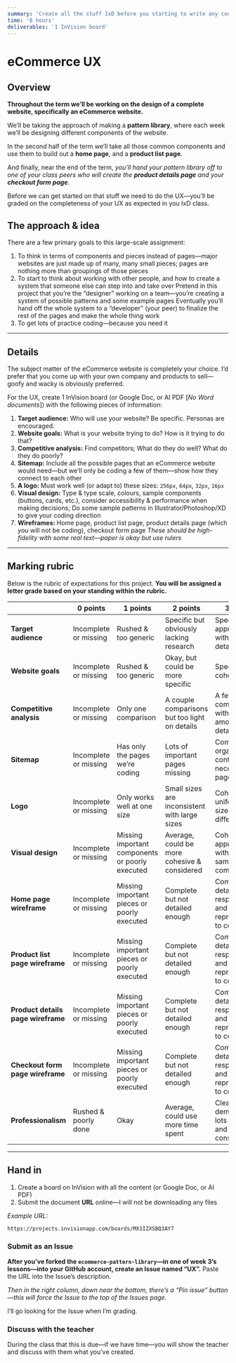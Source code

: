 ```yaml
---
summary: 'Create all the stuff IxD before you starting to write any code.'
time: '8 hours'
deliverables: '1 InVision board'
---
```


# eCommerce UX

## Overview

**Throughout the term we’ll be working on the design of a complete website, specifically an eCommerce website.**

We’ll be taking the approach of making a **pattern library**, where each week we’ll be designing different components of the website.

In the second half of the term we’ll take all those common components and use them to build out a **home page**, and a **product list page**.

And finally, near the end of the term, *you’ll hand your pattern library off to one of your class peers who will create the **product details page** and your **checkout form page**.*

Before we can get started on that stuff we need to do the UX—you’ll be graded on the completeness of your UX as expected in you IxD class.

## The approach & idea

There are a few primary goals to this large-scale assignment:

1. To think in terms of components and pieces instead of pages—major websites are just made up of many, many small pieces; pages are nothing more than groupings of those pieces
2. To start to think about working with other people, and how to create a system that someone else can step into and take over
  Pretend in this project that you’re the “designer” working on a team—you’re creating a system of possible patterns and some example pages
  Eventually you’ll hand off the whole system to a “developer” (your peer) to finalize the rest of the pages and make the whole thing work
3. To get lots of practice coding—because you need it

---

## Details

The subject matter of the eCommerce website is completely your choice. I’d prefer that you come up with your own company and products to sell—goofy and wacky is obviously preferred.

For the UX, create 1 InVision board (or Google Doc, or AI PDF [*No Word documents*]) with the following pieces of information:

1. **Target audience:** Who will use your website? Be specific. Personas are encouraged.
2. **Website goals:** What is your website trying to do? How is it trying to do that?
3. **Competitive analysis:** Find competitors; What do they do well? What do they do poorly?
4. **Sitemap:** Include all the possible pages that an eCommerce website would need—but we’ll only be coding a few of them—show how they connect to each other
5. **A logo:** Must work well (or adapt to) these sizes: `256px`, `64px`, `32px`, `16px`
6. **Visual design:** Type & type scale, colours, sample components (buttons, cards, etc.), consider accessibility & performance when making decisions; Do some sample patterns in Illustrator/Photoshop/XD to give your coding direction
7. **Wireframes:** Home page, product list page, product details page (which *you* will not be coding), checkout form page
  *These should be high-fidelity with some real text—paper is okay but use rulers*

---

## Marking rubric

Below is the rubric of expectations for this project. **You will be assigned a letter grade based on your standing within the rubric.**

| | 0 points | 1 points | 2 points | 3 points |
| --- | --- | --- | --- | --- |
| **Target audience** | Incomplete or missing | Rushed & too generic | Specific but obviously lacking research | Specific and appropriate, with good details |
| **Website goals** | Incomplete or missing | Rushed & too generic | Okay, but could be more specific | Specific and cohesive |
| **Competitive analysis** | Incomplete or missing | Only one comparison | A couple comparisons but too light on details | A few good comparisons with a goodly amount of details |
| **Sitemap** | Incomplete or missing | Has only the pages we’re coding | Lots of important pages missing | Complete, organized and contains all necessary pages |
| **Logo** | Incomplete or missing | Only works well at one size | Small sizes are inconsistent with large sizes | Cohesive & uniform for all sizes, even if different |
| **Visual design** | Incomplete or missing | Missing important components or poorly executed | Average, could be more cohesive & considered | Cohesive & appropriate with a good sample of components |
| **Home page wireframe** | Incomplete or missing | Missing important pieces or poorly executed | Complete but not detailed enough | Complete, detailed, responsive, and a good representation to code from |
| **Product list page wireframe** | Incomplete or missing | Missing important pieces or poorly executed | Complete but not detailed enough | Complete, detailed, responsive, and a good representation to code from |
| **Product details page wireframe** | Incomplete or missing | Missing important pieces or poorly executed | Complete but not detailed enough | Complete, detailed, responsive, and a good representation to code from |
| **Checkout form page wireframe** | Incomplete or missing | Missing important pieces or poorly executed | Complete but not detailed enough | Complete, detailed, responsive, and a good representation to code from |
| **Professionalism** | Rushed & poorly done | Okay | Average, could use more time spent | Clearly demonstrated lots of effort and consideration |

---

## Hand in

1. Create a board on InVision with all the content (or Google Doc, or AI PDF)
2. Submit the document **URL** online—I will not be downloading any files

*Example URL:*

```
https://projects.invisionapp.com/boards/MX1IZXSBQ3AY7
```

### Submit as an Issue

**After you’ve forked the `ecommerce-pattern-library`—in one of week 3’s lessons—into your GitHub account, create an Issue named “UX”.** Paste the URL into the Issue’s description.

*Then in the right column, down near the bottom, there’s a “Pin issue” button—this will force the Issue to the top of the Issues page.*

I’ll go looking for the Issue when I’m grading.

### Discuss with the teacher

During the class that this is due—if we have time—you will show the teacher and discuss with them what you’ve created.
